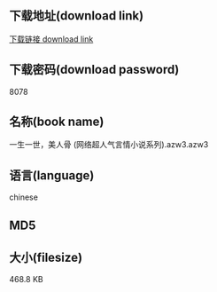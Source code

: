 ## 下载地址(download link)
[下载链接 download link](https://tutu365.netlify.app/?s=%E4%B8%80%E7%94%9F%E4%B8%80%E4%B8%96%EF%BC%8C%E7%BE%8E%E4%BA%BA%E9%AA%A8+%28%E7%BD%91%E7%BB%9C%E8%B6%85%E4%BA%BA%E6%B0%94%E8%A8%80%E6%83%85%E5%B0%8F%E8%AF%B4%E7%B3%BB%E5%88%97%29.azw3)

## 下载密码(download password)
8078

## 名称(book name)
一生一世，美人骨 (网络超人气言情小说系列).azw3.azw3

## 语言(language)
chinese

## MD5


## 大小(filesize)
468.8 KB
